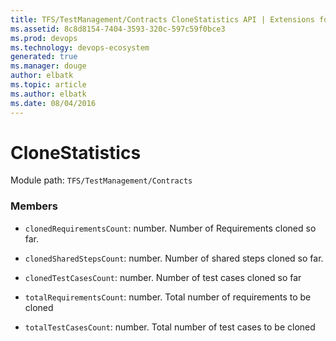 ```yaml
---
title: TFS/TestManagement/Contracts CloneStatistics API | Extensions for Azure DevOps Services
ms.assetid: 8c8d8154-7404-3593-320c-597c59f0bce3
ms.prod: devops
ms.technology: devops-ecosystem
generated: true
ms.manager: douge
author: elbatk
ms.topic: article
ms.author: elbatk
ms.date: 08/04/2016
---
```


# CloneStatistics

Module path: `TFS/TestManagement/Contracts`


### Members

* `clonedRequirementsCount`: number. Number of Requirements cloned so far.

* `clonedSharedStepsCount`: number. Number of shared steps cloned so far.

* `clonedTestCasesCount`: number. Number of test cases cloned so far

* `totalRequirementsCount`: number. Total number of requirements to be cloned

* `totalTestCasesCount`: number. Total number of test cases to be cloned

